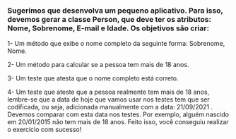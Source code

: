 ### Sugerimos que desenvolva um pequeno aplicativo. Para isso, devemos gerar a classe Person, que deve ter os atributos: Nome, Sobrenome, E-mail e Idade. Os objetivos são criar:
1- Um método que exibe o nome completo da seguinte forma: Sobrenome, Nome.

2- Um método para calcular se a pessoa tem mais de 18 anos.

3- Um teste que atesta que o nome completo está correto.

4- Um teste que ateste que a pessoa realmente tem mais de 18 anos, lembre-se que a data de hoje que vamos usar nos testes tem que ser codificada, ou seja, adicionada manualmente com a data: 21/09/2021 . Devemos comparar com esta data nos testes. Por exemplo, alguém nascido em 20/01/2015 não tem mais de 18 anos.
Feito isso, você conseguiu realizar o exercício com sucesso!
